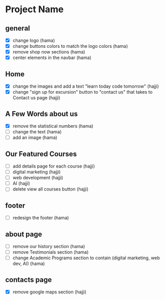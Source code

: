 # Project Name
## general
- [x] change logo (hama)
- [x] change buttons colors to match the logo colors (hama)
- [x] remove shop now sections (hama)
- [x] center elements in the navbar (hama)
## Home
- [x] change the images and add a text "learn today code tomorrow" (hajji)
- [x] change "sign up for excursion" button to "contact us" that takes to Contact us page (hajji)
## A Few Words about us
- [x] remove the statistical numbers (hama)
- [ ] change the text (hama)
- [ ] add an image (hama)
## Our Featured Courses
- [ ] add details page for each course (hajji)
- [ ] digital marketing (hajji)
- [ ] web development (hajji)
- [ ] AI (hajji)
- [ ] delete view all courses button (hajji)
## footer
- [ ] redesign the footer (hama)

## about page
- [ ] remove our history section (hama)
- [ ] remove Testimonials section (hama)
- [ ] change Academic Programs section to contain (digital marketing, web dev, AI) (hama)
## contacts page
- [x] remove google maps section (hajji)

